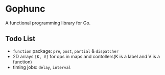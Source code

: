 # Gophunc

A functional programming library for Go.

## Todo List
- `function` package: `pre`, `post`, `partial` & `dispatcher`
- 2D arrays `[K, V]` for ops in maps and contollers(K is a label and V is a function)
- timing jobs: `delay`, `interval`
